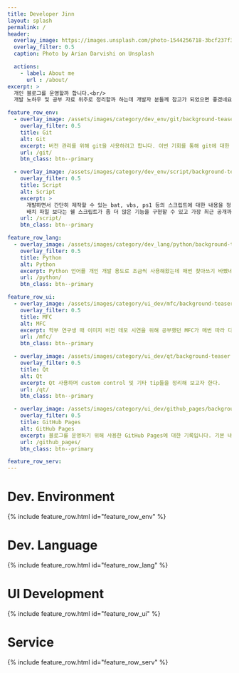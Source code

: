 ```yaml
---
title: Developer Jinn
layout: splash
permalink: /
header:
  overlay_image: https://images.unsplash.com/photo-1544256718-3bcf237f3974?ixlib=rb-1.2.1&ixid=eyJhcHBfaWQiOjEyMDd9&auto=format&fit=crop&w=1024&q=80
  overlay_filter: 0.5
  caption: Photo by Arian Darvishi on Unsplash

  actions:
    - label: About me
      url : /about/
excerpt: >
  개인 블로그를 운영할까 합니다.<br/>
  개발 노하우 및 공부 자료 위주로 정리할까 하는데 개발자 분들께 참고가 되었으면 좋겠네요.<br/>

feature_row_env:
  - overlay_image: /assets/images/category/dev_env/git/background-teaser.png
    overlay_filter: 0.5
    title: Git
    alt: Git
    excerpt: 버전 관리를 위해 git을 사용하려고 합니다. 이번 기회를 통해 git에 대한 내용을 정리해 보도록 하겠습니다.
    url: /git/
    btn_class: btn--primary

  - overlay_image: /assets/images/category/dev_env/script/background-teaser.png
    overlay_filter: 0.5
    title: Script
    alt: Script
    excerpt: >
      개발하면서 간단히 제작할 수 있는 bat, vbs, ps1 등의 스크립트에 대한 내용을 정리하고자 합니다. <br/>
      배치 파일 보다는 쉘 스크립트가 좀 더 많은 기능을 구현할 수 있고 가장 최근 공개까지 된 파워쉘이 가장 많은 기능을 구현 할 수 있습니다.
    url: /script/
    btn_class: btn--primary

feature_row_lang:
  - overlay_image: /assets/images/category/dev_lang/python/background-teaser.png
    overlay_filter: 0.5
    title: Python
    alt: Python
    excerpt: Python 언어를 개인 개발 용도로 조금씩 사용해왔는데 매번 찾아쓰기 바빴네요. 앞으로 사용이 잦아질 관계로 내용을 조금씩 정리해 보고자 합니다.
    url: /python/
    btn_class: btn--primary

feature_row_ui:
  - overlay_image: /assets/images/category/ui_dev/mfc/background-teaser.png
    overlay_filter: 0.5
    title: MFC
    alt: MFC
    excerpt: 학부 연구생 때 이미지 비전 데모 시연을 위해 공부했던 MFC가 매번 따라 다니네요. 의도치 않게 직장마다 활용하게 되어 알고 있는 내용을 정리를 하고자 합니다.
    url: /mfc/
    btn_class: btn--primary

  - overlay_image: /assets/images/category/ui_dev/qt/background-teaser.png
    overlay_filter: 0.5
    title: Qt
    alt: Qt
    excerpt: Qt 사용하며 custom control 및 기타 tip들을 정리해 보고자 한다.
    url: /qt/
    btn_class: btn--primary

  - overlay_image: /assets/images/category/ui_dev/github_pages/background-teaser.png
    overlay_filter: 0.5
    title: GitHub Pages
    alt: GitHub Pages
    excerpt: 블로그를 운영하기 위해 사용한 GitHub Pages에 대한 기록입니다. 기본 내용을 간단히 정리하고 주로 이 블로그에서 custom하기 위해 조사한 내용들 위주로 정리를 할까 합니다.
    url: /github_pages/
    btn_class: btn--primary

feature_row_serv:
---
```


# Dev. Environment
{% include feature_row.html id="feature_row_env" %}

# Dev. Language
{% include feature_row.html id="feature_row_lang" %}

# UI Development
{% include feature_row.html id="feature_row_ui" %}

# Service
{% include feature_row.html id="feature_row_serv" %}
